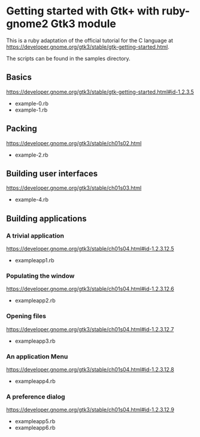 # Getting started with Gtk+ with ruby-gnome2 Gtk3 module

This is a ruby adaptation of the official tutorial for the C language at https://developer.gnome.org/gtk3/stable/gtk-getting-started.html.

The scripts can be found in the samples directory.

## Basics
https://developer.gnome.org/gtk3/stable/gtk-getting-started.html#id-1.2.3.5

*    example-0.rb
*    example-1.rb

## Packing
https://developer.gnome.org/gtk3/stable/ch01s02.html

*    example-2.rb

## Building user interfaces
https://developer.gnome.org/gtk3/stable/ch01s03.html

*    example-4.rb

## Building applications

### A trivial application
https://developer.gnome.org/gtk3/stable/ch01s04.html#id-1.2.3.12.5

*    exampleapp1.rb

### Populating the window
https://developer.gnome.org/gtk3/stable/ch01s04.html#id-1.2.3.12.6

*    exampleapp2.rb

### Opening files
https://developer.gnome.org/gtk3/stable/ch01s04.html#id-1.2.3.12.7

*    exampleapp3.rb

### An application Menu
https://developer.gnome.org/gtk3/stable/ch01s04.html#id-1.2.3.12.8

*    exampleapp4.rb

### A preference dialog
https://developer.gnome.org/gtk3/stable/ch01s04.html#id-1.2.3.12.9

*    exampleapp5.rb
*    exampleapp6.rb
